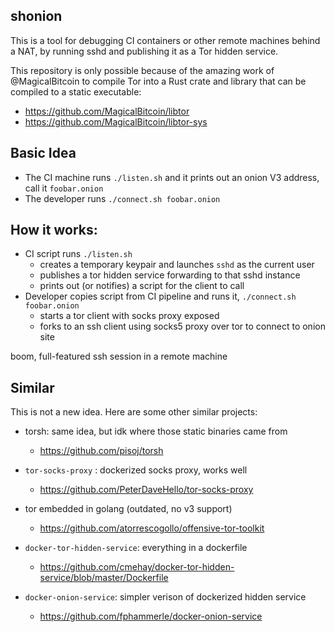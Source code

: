 ## shonion

This is a tool for debugging CI containers or other remote machines behind a NAT,
by running sshd and publishing it as a Tor hidden service.

This repository is only possible because of the amazing work of @MagicalBitcoin to
compile Tor into a Rust crate and library that can be compiled to a static executable:

- https://github.com/MagicalBitcoin/libtor
- https://github.com/MagicalBitcoin/libtor-sys

## Basic Idea

- The CI machine runs `./listen.sh` and it prints out an onion V3 address, call it `foobar.onion`
- The developer runs `./connect.sh foobar.onion`

## How it works:

- CI script runs `./listen.sh`
  - creates a temporary keypair and launches `sshd` as the current user
  - publishes a tor hidden service forwarding to that sshd instance
  - prints out (or notifies) a script for the client to call
- Developer copies script from CI pipeline and runs it, `./connect.sh foobar.onion`
  - starts a tor client with socks proxy exposed
  - forks to an ssh client using socks5 proxy over tor to connect to onion site

boom, full-featured ssh session in a remote machine

## Similar

This is not a new idea. Here are some other similar projects:

- torsh: same idea, but idk where those static binaries came from

  - https://github.com/pisoj/torsh

- `tor-socks-proxy` : dockerized socks proxy, works well

  - https://github.com/PeterDaveHello/tor-socks-proxy

- tor embedded in golang (outdated, no v3 support)

  - https://github.com/atorrescogollo/offensive-tor-toolkit

- `docker-tor-hidden-service`: everything in a dockerfile

  - https://github.com/cmehay/docker-tor-hidden-service/blob/master/Dockerfile

- `docker-onion-service`: simpler verison of dockerized hidden service
  - https://github.com/fphammerle/docker-onion-service
